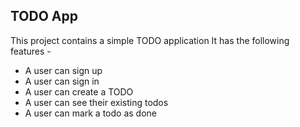 ## TODO App
This project contains a simple TODO application
It has the following features - 

- A user can sign up
- A user can sign in 
- A user can create a TODO
- A user can see their existing todos 
- A user can mark a todo as done